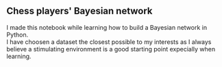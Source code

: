 ## Chess players' Bayesian network
I made this notebook while learning how to build a Bayesian network in Python. <br>
I have choosen a dataset the closest possible to my interests as I always believe a stimulating environment is a good starting point expecially when learning.
